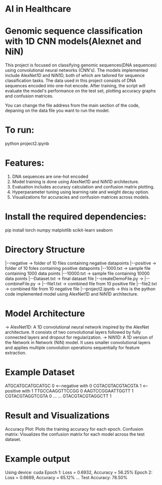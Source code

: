# AI in Healthcare
# Genomic sequence classification with 1D CNN models(Alexnet and NiN)

This project is focused on classifying genomic sequences(DNA sequences) using convolutional neural networks (CNN's). The models implemented include AlexNet1D and NiN1D, both of which are tailored for sequence classification tasks. The data used in this project consists of DNA sequences encoded into one-hot encode. After training, the script will evaluate the model's performance on the test set, plotting accuracy graphs and confusion matrices.

You can change the file address from the main section of the code, depaning on the data file you want to run the model. 

# To run:
python project2.ipynb

# Features:
1. DNA sequences are one-hot encoded
2. Model training is done using AlexNet1D and NiN1D architecture.
3. Evaluation includes accuracy calculation and confusion matrix plotting.
4. Hyperparameter tuning using learning rate and weight decay option.
5. Visualizations for accuracies and confusion matrices across models.

# Install the required dependencies:
pip install torch numpy matplotlib scikit-learn seaborn

# Directory Structure
|--negative -> folder of 10 files containing negative datapoints
|--positive -> folder of 10 foles containing positive datapoints
|--1000.txt -> sample file containing 1000 data points
|--10000.txt -> sample file containing 10000 data points
|--Dataset.txt -> final dataset file
|--createDemoFile.py -> 
|--combineFile.py -> 
|--file1.txt -> combined file from 10 positive file
|--file2.txt -> combined file from 10 negative file
|--project2.ipynb -> this is the python code implemented model using AlexNet1D and NiN1D architecture.

# Model Architecture
-> AlexNet1D: A 1D convolutional neural network inspired by the AlexNet architecture. It consists of two convolutional layers followed by fully connected layers and dropout for regularization.
-> NiN1D: A 1D version of the Network in Network (NiN) model. It uses smaller convolutional layers and applies multiple convolution operations sequentially for feature extraction.

# Example Dataset
ATGCATGCATGCATGC 0 <--negative with 0
CGTACGTACGTACGTA 1 <--positive with 1
TTGCCAAGGTTCCGG 0
AAGTCCGGAATTGGTT 1
CGTACGTAGGTCGTA 0
...
...
GTACGTACGTAGGCTT 1


# Result and Visualizations
Accuracy Plot: Plots the training accuracy for each epoch.
Confusion matrix: Visualizes the confusion matrix for each model across the test dataset.

# Example output
Using device: cuda
Epoch 1: Loss = 0.6932, Accuracy = 56.25%
Epoch 2: Loss = 0.6689, Accuracy = 65.12%
...
Test Accuracy: 78.50%
